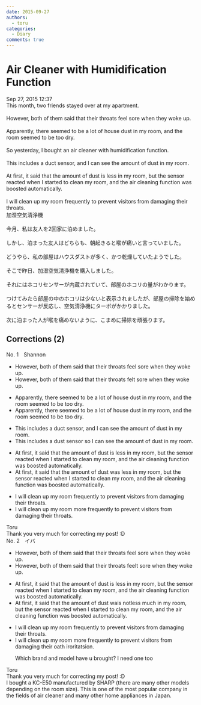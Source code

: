 ```yaml
---
date: 2015-09-27
authors:
  - toru
categories:
  - Diary
comments: true
---
```


# Air Cleaner with Humidification Function
<div class="date">Sep 27, 2015 12:37</div>
<div id="post"><div id="body_show_ori">
This month, two friends stayed over at my apartment.<br/><br/>However, both of them said that their throats feel sore when they woke up.<br/><br/>Apparently, there seemed to be a lot of house dust in my room, and the room seemed to be too dry.<br/><br/>So yesterday, I bought an air cleaner with humidification function.<br/><br/>This includes a duct sensor, and I can see the amount of dust in my room.<br/><br/>At first, it said that the amount of dust is less in my room, but the sensor reacted when I started to clean my room, and the air cleaning function was boosted automatically.<br/><br/>I will clean up my room frequently to prevent visitors from damaging their throats.
</div></div>

<!-- more -->

<div id="post_ja"><div id="body_show_mo">
加湿空気清浄機<br/><br/>今月、私は友人を2回家に泊めました。<br/><br/>しかし、泊まった友人はどちらも、朝起きると喉が痛いと言っていました。<br/><br/>どうやら、私の部屋はハウスダストが多く、かつ乾燥していたようでした。<br/><br/>そこで昨日、加湿空気清浄機を購入しました。<br/><br/>それにはホコリセンサーが内蔵されていて、部屋のホコリの量がわかります。<br/><br/>つけてみたら部屋の中のホコリは少ないと表示されましたが、部屋の掃除を始めるとセンサーが反応し、空気清浄機にターボがかかりました。<br/><br/>次に泊まった人が喉を痛めないように、こまめに掃除を頑張ります。
</div></div>

## Corrections (2)
<div id="block"><div class="first_name"> No. 1　<span class="just_name">Shannon</span></div><div id="block2">
<ul class="correction_field">
<li class="incorrect">However, both of them said that their throats feel sore when they woke up.</li>
<li class="corrected correct">
However, both of them said that their throats <span class="f_red">felt</span> sore when they woke up.
</li>
</ul>
<ul class="correction_field">
<li class="incorrect">Apparently, there seemed to be a lot of house dust in my room, and the room seemed to be too dry.</li>
<li class="corrected correct">
Apparently, there seemed to be a lot of <span class="sline">house</span> dust in my room, and the room seemed to be too dry.
</li>
</ul>
<ul class="correction_field">
<li class="incorrect">This includes a duct sensor, and I can see the amount of dust in my room.</li>
<li class="corrected correct">
This includes a <span class="f_blue">dust</span> sensor <span class="f_blue">so</span> I can see the amount of dust in my room.
</li>
</ul>
<ul class="correction_field">
<li class="incorrect">At first, it said that the amount of dust is less in my room, but the sensor reacted when I started to clean my room, and the air cleaning function was boosted automatically.</li>
<li class="corrected correct">
At first, it said that the amount of dust <span class="f_red">was</span> less in my room, but the sensor reacted when I started to clean my room, and the air cleaning function was boosted automatically.
</li>
</ul>
<ul class="correction_field">
<li class="incorrect">I will clean up my room frequently to prevent visitors from damaging their throats.</li>
<li class="corrected correct">
I will clean <span class="sline">up</span> my room <span class="f_blue">more</span> frequently to prevent visitors from damaging their throats.
</li>
</ul>
</div><div class="name"><span class="just_name">Toru</span><br>
Thank you very much for correcting my post! :D
</div>
</div>
<div id="block"><div class="first_name"> No. 2　<span class="just_name">イバ</span></div><div id="block2">
<ul class="correction_field">
<li class="incorrect">However, both of them said that their throats feel sore when they woke up.</li>
<li class="corrected correct">
However, both of them said that their throats fe<span class="f_gray"><span class="sline">e</span></span>l<span class="f_red">t</span> sore when they woke up.
</li>
</ul>
<ul class="correction_field">
<li class="incorrect">At first, it said that the amount of dust is less in my room, but the sensor reacted when I started to clean my room, and the air cleaning function was boosted automatically.</li>
<li class="corrected correct">
At first, it said that the amount of dust <span class="f_red">wa</span><span class="f_gray"><span class="sline">i</span></span>s <span class="f_red">not</span><span class="f_gray"><span class="sline">less</span></span> <span class="f_red">much </span>in my room, but the sensor reacted when I started to clean my room, and the air cleaning function was boosted automatically.
</li>
</ul>
<ul class="correction_field">
<li class="incorrect">I will clean up my room frequently to prevent visitors from damaging their throats.</li>
<li class="corrected correct">
I will clean <span class="f_gray"><span class="sline">up </span></span>my room <span class="f_red">more </span>frequently to prevent visitors from <span class="f_gray"><span class="sline">damaging </span></span>th<span class="f_gray"><span class="sline">ei</span></span>r<span class="f_gray"><span class="sline"> </span></span><span class="f_red">oa</span>t<span class="f_gray"><span class="sline">h</span></span><span class="f_red"> i</span>r<span class="f_gray"><span class="sline">o</span></span><span class="f_red">rit</span>at<span class="f_gray"><span class="sline">s</span></span><span class="f_red">ion</span>.
<p class="correction_comment">Which brand and model have u brought? I need one too</p>
</li>
</ul>
</div><div class="name"><span class="just_name">Toru</span><br>
Thank you very much for correcting my post! :D<br/>I bought a KC-E50 manufactured by SHARP (there are many other models depending on the room size). This is one of the most popular company in the fields of air cleaner and many other home appliances in Japan.
</div>
</div>

